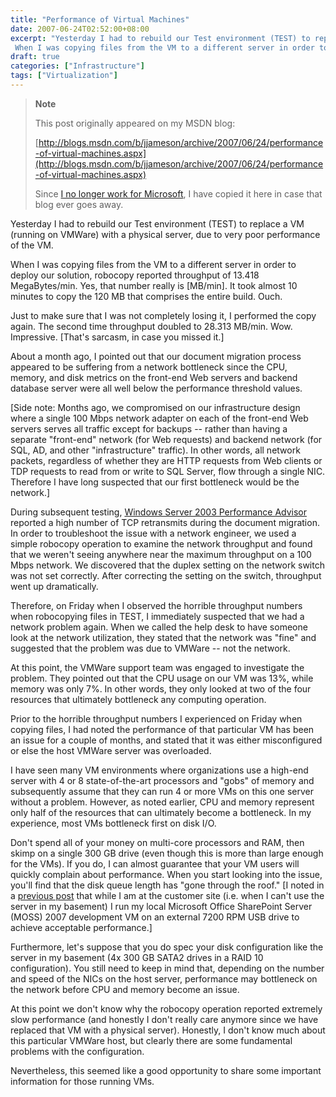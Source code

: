 ```yaml
---
title: "Performance of Virtual Machines"
date: 2007-06-24T02:52:00+08:00
excerpt: "Yesterday I had to rebuild our Test environment (TEST) to replace a VM (running on VMWare) with a physical server, due to very poor performance of the VM. 
 When I was copying files from the VM to a different server in order to deploy our solution, robocopy..."
draft: true
categories: ["Infrastructure"]
tags: ["Virtualization"]
---
```


> **Note**
> 
> This post originally appeared on my MSDN blog:
> 
> [http://blogs.msdn.com/b/jjameson/archive/2007/06/24/performance-of-virtual-machines.aspx](http://blogs.msdn.com/b/jjameson/archive/2007/06/24/performance-of-virtual-machines.aspx)
> 
> Since [I no longer work for Microsoft](/blog/jjameson/2011/09/02/last-day-with-microsoft), I have copied it here in case that blog ever goes away.

Yesterday I had to rebuild our Test environment (TEST) to replace a VM (running on VMWare) with a physical server, due to very poor performance of the VM.

When I was copying files from the VM to a different server in order to deploy our solution, robocopy reported throughput of 13.418 MegaBytes/min. Yes, that number really is [MB/min]. It took almost 10 minutes to copy the 120 MB that comprises the entire build. Ouch.

Just to make sure that I was not completely losing it, I performed the copy again. The second time throughput doubled to 28.313 MB/min. Wow. Impressive. [That's sarcasm, in case you missed it.]

About a month ago, I pointed out that our document migration process appeared to be suffering from a network bottleneck since the CPU, memory, and disk metrics on the front-end Web servers and backend database server were all well below the performance threshold values.

[Side note: Months ago, we compromised on our infrastructure design where a single 100 Mbps network adapter on each of the front-end Web servers serves all traffic except for backups -- rather than having a separate "front-end" network (for Web requests) and backend network (for SQL, AD, and other "infrastructure" traffic). In other words, all network packets, regardless of whether they are HTTP requests from Web clients or TDP requests to read from or write to SQL Server, flow through a single NIC. Therefore I have long suspected that our first bottleneck would be the network.]

During subsequent testing, [Windows Server 2003 Performance Advisor](http://www.microsoft.com/downloads/details.aspx?FamilyID=09115420-8c9d-46b9-a9a5-9bffcd237da2&DisplayLang=en) reported a high number of TCP retransmits during the document migration. In order to troubleshoot the issue with a network engineer, we used a simple robocopy operation to examine the network throughput and found that we weren't seeing anywhere near the maximum throughput on a 100 Mbps network. We discovered that the duplex setting on the network switch was not set correctly. After correcting the setting on the switch, throughput went up dramatically.

Therefore, on Friday when I observed the horrible throughput numbers when robocopying files in TEST, I immediately suspected that we had a network problem again. When we called the help desk to have someone look at the network utilization, they stated that the network was "fine" and suggested that the problem was due to VMWare -- not the network.

At this point, the VMWare support team was engaged to investigate the problem. They pointed out that the CPU usage on our VM was 13%, while memory was only 7%. In other words, they only looked at two of the four resources that ultimately bottleneck any computing operation.

Prior to the horrible throughput numbers I experienced on Friday when copying files, I had noted the performance of that particular VM has been an issue for a couple of months, and stated that it was either misconfigured or else the host VMWare server was overloaded.

I have seen many VM environments where organizations use a high-end server with 4 or 8 state-of-the-art processors and "gobs" of memory and subsequently assume that they can run 4 or more VMs on this one server without a problem. However, as noted earlier, CPU and memory represent only half of the resources that can ultimately become a bottleneck. In my experience, most VMs bottleneck first on disk I/O.

Don't spend all of your money on multi-core processors and RAM, then skimp on a single 300 GB drive (even though this is more than large enough for the VMs). If you do, I can almost guarantee that your VM users will quickly complain about performance. When you start looking into the issue, you'll find that the disk queue length has "gone through the roof." [I noted in a [previous post](/blog/jjameson/2007/06/09/virtual-server-issues) that while I am at the customer site (i.e. when I can't use the server in my basement) I run my local Microsoft Office SharePoint Server (MOSS) 2007 development VM on an external 7200 RPM USB drive to achieve acceptable performance.]

Furthermore, let's suppose that you do spec your disk configuration like the server in my basement (4x 300 GB SATA2 drives in a RAID 10 configuration). You still need to keep in mind that, depending on the number and speed of the NICs on the host server, performance may bottleneck on the network before CPU and memory become an issue.

At this point we don't know why the robocopy operation reported extremely slow performance (and honestly I don't really care anymore since we have replaced that VM with a physical server). Honestly, I don't know much about this particular VMWare host, but clearly there are some fundamental problems with the configuration.

Nevertheless, this seemed like a good opportunity to share some important information for those running VMs.

